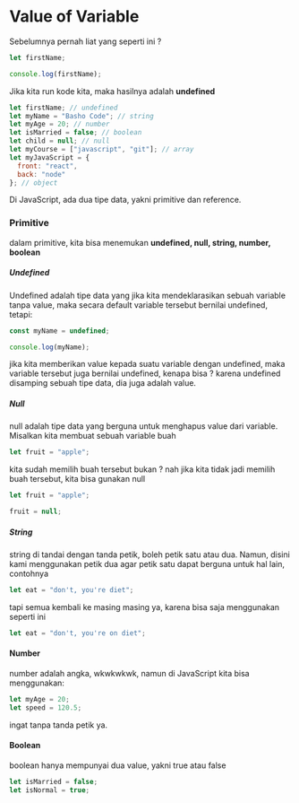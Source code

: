 # Value of Variable

Sebelumnya pernah liat yang seperti ini ?

```javascript
let firstName;

console.log(firstName);
```

Jika kita run kode kita, maka hasilnya adalah **undefined**

```javascript
let firstName; // undefined
let myName = "Basho Code"; // string
let myAge = 20; // number
let isMarried = false; // boolean
let child = null; // null
let myCourse = ["javascript", "git"]; // array
let myJavaScript = {
  front: "react",
  back: "node"
}; // object
```

Di JavaScript, ada dua tipe data, yakni primitive dan reference.

### Primitive

dalam primitive, kita bisa menemukan **undefined, null, string, number, boolean**

##### Undefined

Undefined adalah tipe data yang jika kita mendeklarasikan sebuah variable tanpa value, maka secara default variable tersebut bernilai undefined, tetapi:

```javascript
const myName = undefined;

console.log(myName);
```

jika kita memberikan value kepada suatu variable dengan undefined, maka variable tersebut juga bernilai undefined, kenapa bisa ? karena undefined disamping sebuah tipe data, dia juga adalah value.

##### Null

null adalah tipe data yang berguna untuk menghapus value dari variable. Misalkan kita membuat sebuah variable buah

```javascript
let fruit = "apple";
```

kita sudah memilih buah tersebut bukan ? nah jika kita tidak jadi memilih buah tersebut, kita bisa gunakan null

```javascript
let fruit = "apple";

fruit = null;
```

##### String

string di tandai dengan tanda petik, boleh petik satu atau dua. Namun, disini kami menggunakan petik dua agar petik satu dapat berguna untuk hal lain, contohnya

```javascript
let eat = "don't, you're diet";
```

tapi semua kembali ke masing masing ya, karena bisa saja menggunakan seperti ini

```javascript
let eat = "don't, you're on diet";
```

#### Number

number adalah angka, wkwkwkwk, namun di JavaScript kita bisa menggunakan:

```javascript
let myAge = 20;
let speed = 120.5;
```

ingat tanpa tanda petik ya.

#### Boolean

boolean hanya mempunyai dua value, yakni true atau false

```javascript
let isMarried = false;
let isNormal = true;
```
